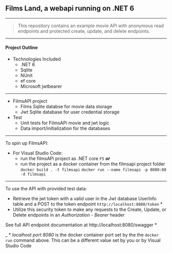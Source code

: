 ## Films Land, a webapi running on .NET 6 
---

> This repository contains an example movie API with anonymous read endpoints and protected create, update, and delete endpoints.

---
#### Project Outline

- Technologies Included
    - .NET 6
    - Sqlite
    - NUnit
    - ef core
    - Microsoft jwtbearer
---
- FilmsAPI project
    - Films Sqlite databse for movie data storage
    - Jwt Sqlite database for user credential storage
- Test
    - Unit tests for FilmsAPi movie and jwt logic
    - Data import/initialization for the databases
---
To spin up FilmsAPI:

- For Visual Studio Code:
    - run the filmsAPi project as .NET core `F5`
        ***or***
    - run the project as a docker container from the filmsapi project folder
    `docker build . -t filmsapi`
    `docker run --name filmsapi -p 8080:80 -d filmsapi`
---
To use the API with provided test data:
- Retrieve the jwt token with a valid user in the Jwt database UserInfo table and a POST to the token endpoint `http://localhost:8080/token` *
- Utilize this security token to make any requests to the Create, Update, or Delete endpoints in an *Authorization - Bearer* header

See full API endpoint documentation at http://localhost:8080/swagger *

_ * *localhost port 8080* is the docker container port set by the the `docker run` command above. This can be a different value set by you or by Visual Studio Code